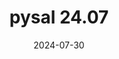 ---
title: pysal 24.07
date: 2024-07-30
description: pysal 24.07 released.
type: news
month: "07.30"
year: "2024"
link: "https://github.com/pysal/pysal/releases/tag/v24.07"
---